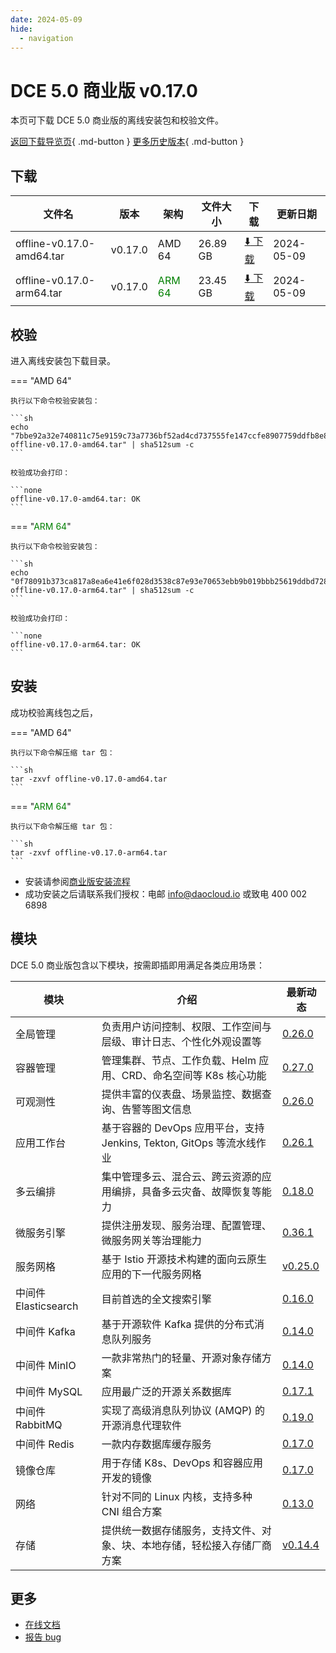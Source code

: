 ```yaml
---
date: 2024-05-09
hide:
  - navigation
---
```


# DCE 5.0 商业版 v0.17.0

本页可下载 DCE 5.0 商业版的离线安装包和校验文件。

[返回下载导览页](../index.md#_2){ .md-button } [更多历史版本](./dce5-installer-history.md){ .md-button }

## 下载

| 文件名 | 版本 | 架构 | 文件大小 | 下载 | 更新日期 |
| ----- | --- | ---- | ------ | --- | -------- |
| offline-v0.17.0-amd64.tar | v0.17.0 | AMD 64 | 26.89 GB | [:arrow_down: 下载](https://qiniu-download-public.daocloud.io/DaoCloud_Enterprise/dce5/offline-v0.17.0-amd64.tar) | 2024-05-09 |
| offline-v0.17.0-arm64.tar | v0.17.0 | <font color="green">ARM 64</font> | 23.45 GB | [:arrow_down: 下载](https://qiniu-download-public.daocloud.io/DaoCloud_Enterprise/dce5/offline-v0.17.0-arm64.tar) | 2024-05-09 |

## 校验

进入离线安装包下载目录。

=== "AMD 64"

    执行以下命令校验安装包：

    ```sh
    echo "7bbe92a32e740811c75e9159c73a7736bf52ad4cd737555fe147ccfe8907759ddfb8e8bf43780702c568beb6fe5c651a1f1fc0a59f48044d049de3ef521b8b41  offline-v0.17.0-amd64.tar" | sha512sum -c
    ```

    校验成功会打印：

    ```none
    offline-v0.17.0-amd64.tar: OK
    ```

=== "<font color="green">ARM 64</font>"

    执行以下命令校验安装包：

    ```sh
    echo "0f78091b373ca817a8ea6e41e6f028d3538c87e93e70653ebb9b019bbb25619ddbd72853ada5a8f186639c4e970132bab2b75cb53f52762bdaed9f55cee0f848  offline-v0.17.0-arm64.tar" | sha512sum -c
    ```

    校验成功会打印：

    ```none
    offline-v0.17.0-arm64.tar: OK
    ```

## 安装

成功校验离线包之后，

=== "AMD 64"

    执行以下命令解压缩 tar 包：

    ```sh
    tar -zxvf offline-v0.17.0-amd64.tar
    ```

=== "<font color="green">ARM 64</font>"

    执行以下命令解压缩 tar 包：

    ```sh
    tar -zxvf offline-v0.17.0-arm64.tar
    ```

- 安装请参阅[商业版安装流程](../../install/commercial/start-install.md)
- 成功安装之后请联系我们授权：电邮 info@daocloud.io 或致电 400 002 6898

## 模块

DCE 5.0 商业版包含以下模块，按需即插即用满足各类应用场景：

| 模块 | 介绍 | 最新动态 |
| ---- | --- | ------ |
| 全局管理 | 负责用户访问控制、权限、工作空间与层级、审计日志、个性化外观设置等 | [0.26.0](../../ghippo/intro/release-notes.md#v0260) |
| 容器管理 | 管理集群、节点、工作负载、Helm 应用、CRD、命名空间等 K8s 核心功能 | [0.27.0](../../kpanda/intro/release-notes.md#v0270) |
| 可观测性 | 提供丰富的仪表盘、场景监控、数据查询、告警等图文信息 | [0.26.0](../../insight/intro/releasenote.md#v0260) |
| 应用工作台 | 基于容器的 DevOps 应用平台，支持 Jenkins, Tekton, GitOps 等流水线作业 | [0.26.1](../../amamba/intro/release-notes.md#v0261) |
| 多云编排 | 集中管理多云、混合云、跨云资源的应用编排，具备多云灾备、故障恢复等能力 | [0.18.0](../../kairship/intro/release-notes.md#v0180) |
| 微服务引擎 | 提供注册发现、服务治理、配置管理、微服务网关等治理能力 | [0.36.1](../../skoala/intro/release-notes.md#v0361) |
| 服务网格 | 基于 Istio 开源技术构建的面向云原生应用的下一代服务网格 | [v0.25.0](../../mspider/intro/release-notes.md#v0250) |
| 中间件 Elasticsearch | 目前首选的全文搜索引擎 | [0.16.0](../../middleware/elasticsearch/release-notes.md#v0160) |
| 中间件 Kafka | 基于开源软件 Kafka 提供的分布式消息队列服务 | [0.14.0](../../middleware/kafka/release-notes.md#v0140) |
| 中间件 MinIO | 一款非常热门的轻量、开源对象存储方案 | [0.14.0](../../middleware/minio/release-notes.md#v0140) |
| 中间件 MySQL | 应用最广泛的开源关系数据库 | [0.17.1](../../middleware/mysql/release-notes.md#v0171) |
| 中间件 RabbitMQ | 实现了高级消息队列协议 (AMQP) 的开源消息代理软件 | [0.19.0](../../middleware/rabbitmq/release-notes.md#v0190) |
| 中间件 Redis | 一款内存数据库缓存服务 | [0.17.0](../../middleware/redis/release-notes.md#v0170) |
| 镜像仓库 | 用于存储 K8s、DevOps 和容器应用开发的镜像 | [0.17.0](../../kangaroo/intro/release-notes.md) |
| 网络 | 针对不同的 Linux 内核，支持多种 CNI 组合方案 | [0.13.0](../../network/intro/releasenotes.md) |
| 存储 | 提供统一数据存储服务，支持文件、对象、块、本地存储，轻松接入存储厂商方案 | [v0.14.4](../../storage/hwameistor/releasenotes.md) |

## 更多

- [在线文档](../../dce/index.md)
- [报告 bug](https://github.com/DaoCloud/DaoCloud-docs/issues)
